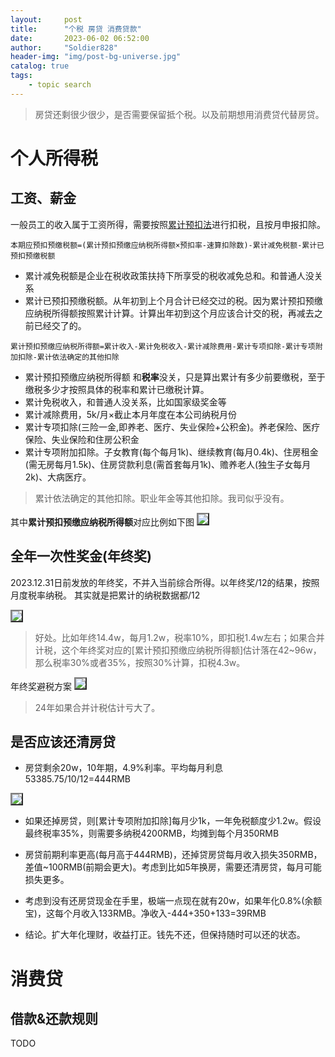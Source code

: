 ```yaml
---
layout:     post
title:      "个税 房贷 消费贷款"
date:       2023-06-02 06:52:00
author:     "Soldier828"
header-img: "img/post-bg-universe.jpg"
catalog: true
tags:
    - topic search
---
```


> 房贷还剩很少很少，是否需要保留抵个税。以及前期想用消费贷代替房贷。

# 个人所得税
## 工资、薪金
一般员工的收入属于工资所得，需要按照[累计预扣法](http://finance.upc.edu.cn/2022/1020/c3354a386889/page.htm)进行扣税，且按月申报扣除。

`本期应预扣预缴税额=(累计预扣预缴应纳税所得额×预扣率-速算扣除数)-累计减免税额-累计已预扣预缴税额`

- 累计减免税额是企业在税收政策扶持下所享受的税收减免总和。和普通人没关系
- 累计已预扣预缴税额。从年初到上个月合计已经交过的税。因为累计预扣预缴应纳税所得额按照累计计算。计算出年初到这个月应该合计交的税，再减去之前已经交了的。

`累计预扣预缴应纳税所得额=累计收入-累计免税收入-累计减除费用-累计专项扣除-累计专项附加扣除-累计依法确定的其他扣除`

- 累计预扣预缴应纳税所得额 和**税率**没关，只是算出累计有多少前要缴税，至于缴税多少才按照具体的税率和累计已缴税计算。
- 累计免税收入，和普通人没关系，比如国家级奖金等
- 累计减除费用，5k/月×截止本月年度在本公司纳税月份
- 累计专项扣除(三险一金,即养老、医疗、失业保险+公积金)。养老保险、医疗保险、失业保险和住房公积金
- 累计专项附加扣除。子女教育(每个每月1k)、继续教育(每月0.4k)、住房租金(需无房每月1.5k)、住房贷款利息(需首套每月1k)、赡养老人(独生子女每月2k)、大病医疗。

> 累计依法确定的其他扣除。职业年金等其他扣除。我司似乎没有。

其中**累计预扣预缴应纳税所得额**对应比例如下图
<img src="{{ site.url }}/img/tax/tax_rate.png" style="border: 2px outset gray;">


## 全年一次性奖金(年终奖)
2023.12.31日前发放的年终奖，不并入当前综合所得。以年终奖/12的结果，按照月度税率纳税。
其实就是把累计的纳税数据都/12

<img src="{{ site.url }}/img/tax/tax_month_rate.png" style="border: 2px outset gray;">

> 好处。比如年终14.4w，每月1.2w，税率10%，即扣税1.4w左右；如果合并计税，这个年终奖对应的[累计预扣预缴应纳税所得额]估计落在42~96w，那么税率30%或者35%，按照30%计算，扣税4.3w。

年终奖避税方案
<img src="{{ site.url }}/img/tax/bonus_anti_tax.JPG" style="border: 2px outset gray;">

> 24年如果合并计税估计亏大了。

## 是否应该还清房贷
- 房贷剩余20w，10年期，4.9%利率。平均每月利息 53385.75/10/12=444RMB
<img src="{{ site.url }}/img/tax/loan_info.png" style="border: 2px outset gray;">

- 如果还掉房贷，则[累计专项附加扣除]每月少1k，一年免税额度少1.2w。假设最终税率35%，则需要多纳税4200RMB，均摊到每个月350RMB

- 房贷前期利率更高(每月高于444RMB)，还掉贷房贷每月收入损失350RMB，差值~100RMB(前期会更大)。考虑到比如5年换房，需要还清房贷，每月可能损失更多。

- 考虑到没有还房贷现金在手里，极端一点现在就有20w，如果年化0.8%(余额宝)，这每个月收入133RMB。净收入-444+350+133=39RMB

- 结论。扩大年化理财，收益打正。钱先不还，但保持随时可以还的状态。


# 消费贷
## 借款&还款规则

TODO